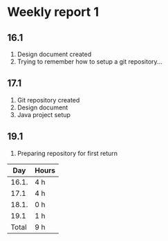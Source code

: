 # Weekly report 1

## 16.1
1. Design document created
1. Trying to remember how to setup a git repository...

## 17.1
1. Git repository created
1. Design document
1. Java project setup

## 19.1
1. Preparing repository for first return

Day | Hours
---- | ----
16.1. | 4 h
17.1 | 4 h
18.1. | 0 h
19.1 | 1 h
Total | 9 h
